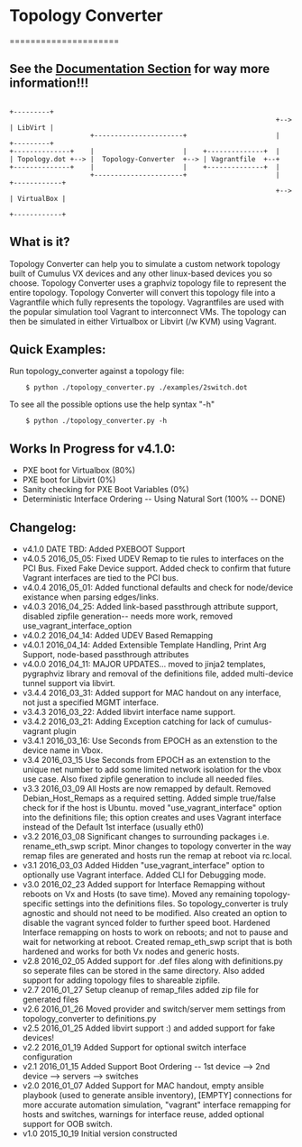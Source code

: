 # Topology Converter
=====================

## See the [Documentation Section](./documentation) for way more information!!!



```
                                                                       +---------+
                                                                  +--> | LibVirt |
                    +----------------------+                      |    +---------+
+--------------+    |                      |    +--------------+  |
| Topology.dot +--> |  Topology-Converter  +--> | Vagrantfile  +--+
+--------------+    |                      |    +--------------+  |
                    +----------------------+                      |    +------------+
                                                                  +--> | VirtualBox |
                                                                       +------------+
```

## What is it?
Topology Converter can help you to simulate a custom network topology built of Cumulus VX devices and any other linux-based devices you so choose.
Topology Converter uses a graphviz topology file to represent the entire topology. Topology Converter will convert this topology file into a Vagrantfile which fully represents the topology. Vagrantfiles are used with the popular simulation tool Vagrant to interconnect VMs. The topology can then be simulated in either Virtualbox or Libvirt (/w KVM) using Vagrant.


## Quick Examples: 
Run topology_converter against a topology file: 

```
    $ python ./topology_converter.py ./examples/2switch.dot
```


To see all the possible options use the help syntax "-h"

```
    $ python ./topology_converter.py -h
```

## Works In Progress for v4.1.0:
* PXE boot for Virtualbox (80%)
* PXE boot for Libvirt (0%)
* Sanity checking for PXE Boot Variables (0%)
* Deterministic Interface Ordering -- Using Natural Sort (100% -- DONE)


## Changelog:

* v4\.1\.0 DATE TBD: Added PXEBOOT Support
* v4\.0\.5 2016\_05\_05: Fixed UDEV Remap to tie rules to interfaces on the PCI Bus. Fixed Fake Device support. Added check to confirm that future Vagrant interfaces are tied to the PCI bus.
* v4\.0\.4 2016\_05\_01: Added functional defaults and check for node/device existance when parsing edges/links.
* v4\.0\.3 2016\_04\_25: Added link-based passthrough attribute support, disabled zipfile generation-- needs more work, removed use_vagrant_interface_option
* v4\.0\.2 2016\_04\_14: Added UDEV Based Remapping
* v4\.0\.1 2016\_04\_14: Added Extensible Template Handling, Print Arg Support, node-based passthrough attributes
* v4\.0\.0 2016\_04\_11: MAJOR UPDATES... moved to jinja2 templates, pygraphviz library and removal of the definitions file, added multi-device tunnel support via libvirt.
* v3\.4\.4 2016\_03\_31: Added support for MAC handout on any interface, not just a specified MGMT interface.
* v3\.4\.3 2016\_03\_22: Added libvirt interface name support.
* v3\.4\.2 2016\_03\_21: Adding Exception catching for lack of cumulus-vagrant plugin
* v3\.4\.1 2016\_03\_16: Use Seconds from EPOCH as an extenstion to the device name in Vbox.
* v3\.4 2016\_03\_15 Use Seconds from EPOCH as an extenstion to the unique net number to add some limited network isolation for the vbox use case. Also fixed zipfile generation to include all needed files.
* v3\.3 2016\_03\_09 All Hosts are now remapped by default. Removed Debian_Host_Remaps as a required setting. Added simple true/false check for if the host is Ubuntu. moved "use_vagrant_interface" option into the definitions file; this option creates and uses Vagrant interface instead of the Default 1st interface (usually eth0)
* v3\.2 2016\_03\_08 Significant changes to surrounding packages i.e. rename_eth_swp script. Minor changes to topology converter in the way remap files are generated and hosts run the remap at reboot via rc.local.
* v3\.1 2016\_03\_03 Added Hidden "use_vagrant_interface" option to optionally use Vagrant interface. Added CLI for Debugging mode.
* v3\.0 2016\_02\_23 Added support for Interface Remapping without reboots on Vx and Hosts (to save time). Moved any remaining topology-specific settings into the definitions files. So topology_converter is truly agnostic and should not need to be modified. Also created an option to disable the vagrant synced folder to further speed boot. Hardened Interface remapping on hosts to work on reboots; and not to pause and wait for networking at reboot. Created remap_eth_swp script that is both hardened and works for both Vx nodes and generic hosts.
* v2\.8 2016\_02\_05 Added support for .def files along with definitions.py so seperate files can be stored in the same directory. Also added support for adding topology files to shareable zipfile.
* v2\.7 2016\_01\_27 Setup cleanup of remap_files added zip file for generated files
* v2\.6 2016\_01\_26 Moved provider and switch/server mem settings from topology_converter to definitions.py
* v2\.5 2016\_01\_25 Added libvirt support :) and added support for fake devices!
* v2\.2 2016\_01\_19 Added Support for optional switch interface configuration
* v2\.1 2016\_01\_15 Added Support Boot Ordering -- 1st device --> 2nd device --> servers --> switches
* v2\.0 2016\_01\_07 Added Support for MAC handout, empty ansible playbook (used to generate ansible inventory), [EMPTY] connections for more accurate automation simulation, 
"vagrant" interface remapping for hosts and switches, warnings for interface reuse, added optional support for OOB switch.
* v1\.0 2015\_10\_19 Initial version constructed


